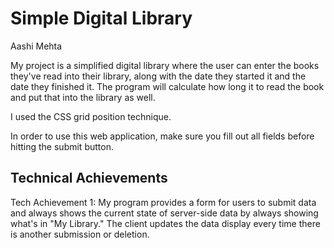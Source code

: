 <h1>Simple Digital Library </h1>
Aashi Mehta

My project is a simplified digital library where the user can enter the books they've read into their library, along with the date they started it and the date they finished it. The program will calculate how long it to read the book and put that into the library as well. 

I used the CSS grid position technique. 

In order to use this web application, make sure you fill out all fields before hitting the submit button. 


<h2> Technical Achievements </h2>
Tech Achievement 1: My program provides a form for users to submit data and always shows the current state of server-side data by always showing what's in "My Library." The client updates the data display every time there is another submission or deletion. 

 